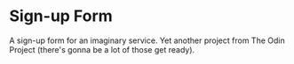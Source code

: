 # Sign-up Form
A sign-up form for an imaginary service. Yet another project from The Odin Project (there's gonna be a lot of those get ready).
